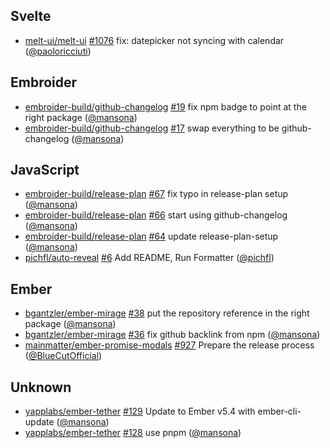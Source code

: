 ## Svelte

- [melt-ui/melt-ui] [#1076](https://github.com/melt-ui/melt-ui/pull/1076) fix:
  datepicker not syncing with calendar ([@paoloricciuti])

## Embroider

- [embroider-build/github-changelog]
  [#19](https://github.com/embroider-build/github-changelog/pull/19) fix npm
  badge to point at the right package ([@mansona])
- [embroider-build/github-changelog]
  [#17](https://github.com/embroider-build/github-changelog/pull/17) swap
  everything to be github-changelog ([@mansona])

## JavaScript

- [embroider-build/release-plan]
  [#67](https://github.com/embroider-build/release-plan/pull/67) fix typo in
  release-plan setup ([@mansona])
- [embroider-build/release-plan]
  [#66](https://github.com/embroider-build/release-plan/pull/66) start using
  github-changelog ([@mansona])
- [embroider-build/release-plan]
  [#64](https://github.com/embroider-build/release-plan/pull/64) update
  release-plan-setup ([@mansona])
- [pichfl/auto-reveal] [#6](https://github.com/pichfl/auto-reveal/pull/6) Add
  README, Run Formatter ([@pichfl])

## Ember

- [bgantzler/ember-mirage]
  [#38](https://github.com/bgantzler/ember-mirage/pull/38) put the repository
  reference in the right package ([@mansona])
- [bgantzler/ember-mirage]
  [#36](https://github.com/bgantzler/ember-mirage/pull/36) fix github backlink
  from npm ([@mansona])
- [mainmatter/ember-promise-modals]
  [#927](https://github.com/mainmatter/ember-promise-modals/pull/927) Prepare
  the release process ([@BlueCutOfficial])

## Unknown

- [yapplabs/ember-tether]
  [#129](https://github.com/yapplabs/ember-tether/pull/129) Update to Ember v5.4
  with ember-cli-update ([@mansona])
- [yapplabs/ember-tether]
  [#128](https://github.com/yapplabs/ember-tether/pull/128) use pnpm
  ([@mansona])

[@BlueCutOfficial]: https://github.com/BlueCutOfficial
[@mansona]: https://github.com/mansona
[@paoloricciuti]: https://github.com/paoloricciuti
[@pichfl]: https://github.com/pichfl
[bgantzler/ember-mirage]: https://github.com/bgantzler/ember-mirage
[embroider-build/github-changelog]:
  https://github.com/embroider-build/github-changelog
[embroider-build/release-plan]: https://github.com/embroider-build/release-plan
[mainmatter/ember-promise-modals]:
  https://github.com/mainmatter/ember-promise-modals
[melt-ui/melt-ui]: https://github.com/melt-ui/melt-ui
[pichfl/auto-reveal]: https://github.com/pichfl/auto-reveal
[yapplabs/ember-tether]: https://github.com/yapplabs/ember-tether
